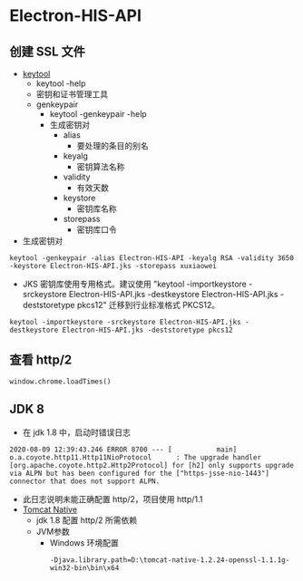 # Electron-HIS-API

## 创建 SSL 文件

- [keytool](https://docs.oracle.com/javase/8/docs/technotes/tools/windows/keytool.html)
    - keytool -help
    - 密钥和证书管理工具
    - genkeypair
        - keytool -genkeypair -help
        - 生成密钥对
            - alias
                - 要处理的条目的别名
            - keyalg
                - 密钥算法名称
            - validity
                - 有效天数
            - keystore
                - 密钥库名称
            - storepass
                - 密钥库口令
- 生成密钥对
~~~
keytool -genkeypair -alias Electron-HIS-API -keyalg RSA -validity 3650 -keystore Electron-HIS-API.jks -storepass xuxiaowei
~~~
- JKS 密钥库使用专用格式。建议使用 "keytool -importkeystore -srckeystore Electron-HIS-API.jks -destkeystore Electron-HIS-API.jks -deststoretype pkcs12" 迁移到行业标准格式 PKCS12。
~~~
keytool -importkeystore -srckeystore Electron-HIS-API.jks -destkeystore Electron-HIS-API.jks -deststoretype pkcs12
~~~

## 查看 http/2
~~~
window.chrome.loadTimes()
~~~

## JDK 8
- 在 jdk 1.8 中，启动时错误日志
~~~
2020-08-09 12:39:43.246 ERROR 8700 --- [           main] o.a.coyote.http11.Http11NioProtocol      : The upgrade handler [org.apache.coyote.http2.Http2Protocol] for [h2] only supports upgrade via ALPN but has been configured for the ["https-jsse-nio-1443"] connector that does not support ALPN.
~~~
- 此日志说明未能正确配置 http/2，项目使用 http/1.1
- [Tomcat Native](http://tomcat.apache.org/download-native.cgi)
    - jdk 1.8 配置 http/2 所需依赖
    - JVM参数
        - Windows 环境配置
            ~~~
            -Djava.library.path=D:\tomcat-native-1.2.24-openssl-1.1.1g-win32-bin\bin\x64
            ~~~
